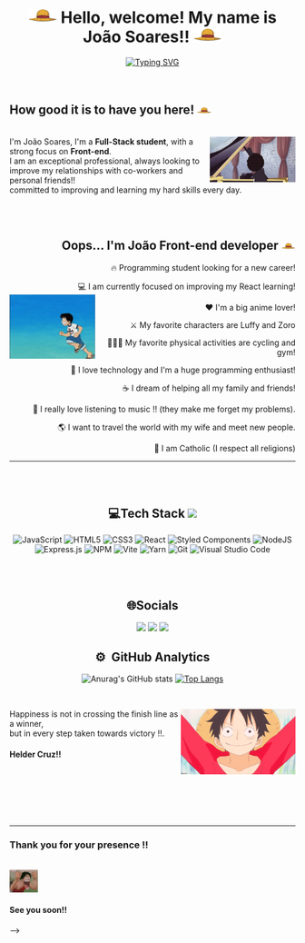  <h1 align='center'>  <img src='./.github/workflows/wara.webp' width='10%' alt='img-chapeu-de-palha' /> Hello, welcome! My name is João Soares!! <img src='./.github/workflows/wara.webp' width='10%' alt='img-chapeu-de-palha' /> </h1> 

<div align='center'>
<a href="https://git.io/typing-svg"><img src="https://readme-typing-svg.herokuapp.com?font=&size=22&duration=4000&pause=1000&color=F7E11A&center=true&vCenter=true&width=435&lines=Hello+how+are+you%3F+My+name+is+Jo%C3%A3o%2C+;Welcome+to+my+portfolio+I'm+a;Front-end+developer%2C+and+in+the;future+I'll+become+mobile+Developer" alt="Typing SVG" /></a>
</div>
 
 <br>
 <br>
<p align='left'>
<h2>How good it is to have you here! <img src='./.github/workflows/wara.webp' width='5%' alt='img-chapeu-de-palha' /></h2>
<br>
<img  src='brook.webp' width='30%' alt='brook-one-piece' align='right'/>
I'm João Soares, I'm a <b>Full-Stack student</b>, with a strong focus on <b>Front-end</b>. <br> 
I am an exceptional professional, always looking to improve my relationships with co-workers and personal friends!! <br>
committed to improving and learning my hard skills every day.
</p>

<br>
<br>

<div align='right'>

Oops... I'm João Front-end developer <img src='./.github/workflows/wara.webp' width='5%' alt='img-chapeu-de-palha' />
----------------------------
 🔥  Programming student looking for a new career!
 
 💻 I am currently focused on improving my React learning!
 <img src='./.github/workflows/ruffy.gif' alt='Imagem-computador' align='left' width='30%'/>
 
 ❤  I'm a big anime lover!
 
 ⚔  My favorite characters are Luffy and Zoro
 
 🚴🏾‍♀️ My favorite physical activities are cycling and gym!
 
 🚀 I love technology and I'm a huge programming enthusiast!
 
 ☕ I dream of helping all my family and friends!
 
 🎵 I really love listening to music !! (they make me forget my problems).
 
 🌎 I want to travel the world with my wife and meet new people.
 
 📿 I am Catholic (I respect all religions)
 </div>
<hr>

<br><br>

 <div align='center'>
  
## 💻Tech Stack <img src = "https://media2.giphy.com/media/QssGEmpkyEOhBCb7e1/giphy.gif?cid=ecf05e47a0n3gi1bfqntqmob8g9aid1oyj2wr3ds3mg700bl&rid=giphy.gif" width = 32px>
 ![JavaScript](https://img.shields.io/badge/javascript-%23323330.svg?style=for-the-badge&logo=javascript&logoColor=%23F7DF1E) ![HTML5](https://img.shields.io/badge/html5-%23E34F26.svg?style=for-the-badge&logo=html5&logoColor=white) ![CSS3](https://img.shields.io/badge/css3-%231572B6.svg?style=for-the-badge&logo=css3&logoColor=white) ![React](https://img.shields.io/badge/react-%2320232a.svg?style=for-the-badge&logo=react&logoColor=%2361DAFB) ![Styled Components](https://img.shields.io/badge/styled--components-DB7093?style=for-the-badge&logo=styled-components&logoColor=white) ![NodeJS](https://img.shields.io/badge/node.js-6DA55F?style=for-the-badge&logo=node.js&logoColor=white) ![Express.js](https://img.shields.io/badge/express.js-%23404d59.svg?style=for-the-badge&logo=express&logoColor=%2361DAFB) ![NPM](https://img.shields.io/badge/NPM-%23000000.svg?style=for-the-badge&logo=npm&logoColor=white)   ![Vite](https://img.shields.io/badge/vite-%23646CFF.svg?style=for-the-badge&logo=vite&logoColor=white) ![Yarn](https://img.shields.io/badge/yarn-%232C8EBB.svg?style=for-the-badge&logo=yarn&logoColor=white)    ![Git](https://img.shields.io/badge/git-%23F05033.svg?style=for-the-badge&logo=git&logoColor=white) ![Visual Studio Code](https://img.shields.io/badge/Visual%20Studio%20Code-0078d7.svg?style=for-the-badge&logo=visual-studio-code&logoColor=white)
 
  
  <br><br>
  ## 🌐Socials
  
  
 
  <a href="https://www.instagram.com/juao_dossantos/" target="_blank"><img src="https://img.shields.io/badge/-Instagram-%23E4405F?style=for-the-badge&logo=instagram&logoColor=white" ></a>
  <a href = "mailto: joao.soares.9686@gmail.com" target="_blank"><img src="https://img.shields.io/badge/Gmail-D14836?style=for-the-badge&logo=gmail&logoColor=white" ></a> 
  <a href = "https://www.linkedin.com/in/joao-soares-339642215/" target="_blank"><img src="https://img.shields.io/badge/LinkedIn-0077B5?style=for-the-badge&logo=linkedin&logoColor=white" ></a>
  
  ## ⚙️ &nbsp;GitHub Analytics
 
<div align='center'>
 
![Anurag's GitHub stats](https://github-readme-stats.vercel.app/api?username=jj-soares&theme=highcontrast&dark_icons=true)
[![Top Langs](https://github-readme-stats.vercel.app/api/top-langs/?username=jj-soares&theme=highcontrast&dark)](https://github.com/jj-soares/github-readme-stats)
 
 </div>

 <br>
  </div>
 <div >
 <img src='./.github/workflows/onepiece.webp' alt='luff-sorridente' align='right' width='40%' />
 <p align='left'>
Happiness is not in crossing the finish line as a winner, <br> but in every step taken towards victory !!. 
<br>
<h4>Helder Cruz!! </h4>
</p>
 </div>
  <br>
   <br>
    <br>
     <br>
 <br>
 <hr>
 <div align='left'><h3>Thank you for your presence !! </h3> <br>
  
   <img src='./.github/workflows/luffy.webp' width='10%' alt='img-chapeu-de-palha' />
  <br> <h4>See you soon!!</h4> 
 </div>
             
 -->

